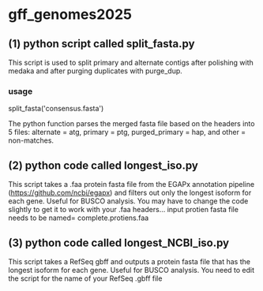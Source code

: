 # gff_genomes2025

## (1) python script called split_fasta.py 

This script is used to split primary and alternate contigs after polishing with medaka and after purging duplicates with purge_dup. 

### usage
split_fasta('consensus.fasta')

The python function parses the merged fasta file based on the headers into 5 files: alternate = atg, primary = ptg, purged_primary = hap, and other = non-matches.

## (2) python code called longest_iso.py
This script takes a .faa protein fasta file from the EGAPx annotation pipeline (https://github.com/ncbi/egapx) and filters out only the longest isoform for each gene. Useful for BUSCO analysis. You may have to change the code slightly to get it to work with your .faa headers... 
input protien fasta file needs to be named= complete.protiens.faa

## (3) python code called longest_NCBI_iso.py
This script takes a RefSeq gbff and outputs a protein fasta file that has the longest isoform for each gene. Useful for BUSCO analysis. You need to edit the script for the name of your RefSeq .gbff file
